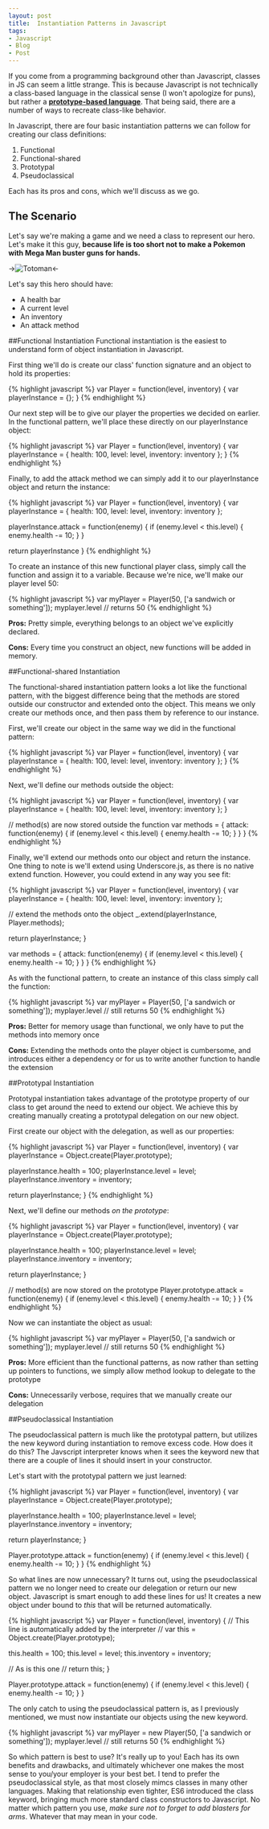 ```yaml
---
layout: post
title:  Instantiation Patterns in Javascript
tags:
- Javascript
- Blog
- Post
---
```


If you come from a programming background other than Javascript, classes in JS can seem a little strange. This is because Javascript is not technically a class-based language in the classical sense (I won't apologize for puns), but rather a **[prototype-based language](https://en.wikipedia.org/wiki/Prototype-based_programming)**. That being said, there are a number of ways to recreate class-like behavior.
<div class="divider"></div>
In Javascript, there are four basic instantiation patterns we can follow for creating our class definitions:

1. Functional
2. Functional-shared
3. Prototypal
4. Pseudoclassical

<div class="divider"></div>
Each has its pros and cons, which we'll discuss as we go.

## The Scenario

Let's say we're making a game and we need a class to represent our hero. Let's make it this guy, **because life is too short not to make a Pokemon with Mega Man buster guns for hands.**

->![Totoman](/sustain/assets/images/totoman.png)<-

Let's say this hero should have:

* A health bar
* A current level
* An inventory
* An attack method

##Functional Instantiation
Functional instantiation is the easiest to understand form of object instantiation in Javascript.

First thing we'll do is create our class' function signature and an object to hold its properties:

{% highlight javascript %}
var Player = function(level, inventory) {
  var playerInstance = {};
}
{% endhighlight %}

Our next step will be to give our player the properties we decided on earlier. In the functional pattern, we'll place these directly on our playerInstance object:

{% highlight javascript %}
var Player = function(level, inventory) {
  var playerInstance = {
    health: 100,
    level: level,
    inventory: inventory
  };
}
{% endhighlight %}

Finally, to add the attack method we can simply add it to our playerInstance object and return the instance:

{% highlight javascript %}
var Player = function(level, inventory) {
  var playerInstance = {
    health: 100,
    level: level,
    inventory: inventory
  };

  playerInstance.attack = function(enemy) {
    if (enemy.level < this.level) {
      enemy.health -= 10;
    }
  }

  return playerInstance
}
{% endhighlight %}

To create an instance of this new functional player class, simply call the function and assign it to a variable. Because we're nice, we'll make our player level 50:

{% highlight javascript %}
var myPlayer = Player(50, ['a sandwich or something']);
myplayer.level // returns 50
{% endhighlight %}

**Pros:** Pretty simple, everything belongs to an object we've explicitly declared.

**Cons:** Every time you construct an object, new functions will be added in memory.

##Functional-shared Instantiation

The functional-shared instantiation pattern looks a lot like the functional pattern, with the biggest difference being that the methods are stored outside our constructor and extended onto the object. This means we only create our methods once, and then pass them by reference to our instance.

First, we'll create our object in the same way we did in the functional pattern:

{% highlight javascript %}
var Player = function(level, inventory) {
  var playerInstance = {
    health: 100,
    level: level,
    inventory: inventory
  };
}
{% endhighlight %}

Next, we'll define our methods outside the object:

{% highlight javascript %}
var Player = function(level, inventory) {
  var playerInstance = {
    health: 100,
    level: level,
    inventory: inventory
  };
}

// method(s) are now stored outside the function
var methods = {
  attack: function(enemy) {
    if (enemy.level < this.level) {
      enemy.health -= 10;
    }
  }
}
{% endhighlight %}

Finally, we'll extend our methods onto our object and return the instance. One thing to note is we'll extend using Underscore.js, as there is no native extend function. However, you could extend in any way you see fit:

{% highlight javascript %}
var Player = function(level, inventory) {
  var playerInstance = {
    health: 100,
    level: level,
    inventory: inventory
  };

  // extend the methods onto the object
  _.extend(playerInstance, Player.methods);

  return playerInstance;
}

var methods = {
  attack: function(enemy) {
    if (enemy.level < this.level) {
      enemy.health -= 10;
    }
  }
}
{% endhighlight %}

As with the functional pattern, to create an instance of this class simply call the function:

{% highlight javascript %}
var myPlayer = Player(50, ['a sandwich or something']);
myplayer.level // still returns 50
{% endhighlight %}

**Pros:** Better for memory usage than functional, we only have to put the methods into memory once

**Cons:** Extending the methods onto the player object is cumbersome, and introduces either a dependency or for us to write another function to handle the extension

##Prototypal Instantiation

Prototypal instantiation takes advantage of the prototype property of our class to get around the need to extend our object. We achieve this by creating manually creating a prototypal delegation on our new object.

First create our object with the delegation, as well as our properties:

{% highlight javascript %}
var Player = function(level, inventory) {
  var playerInstance = Object.create(Player.prototype);

  playerInstance.health = 100;
  playerInstance.level = level;
  playerInstance.inventory = inventory;

  return playerInstance;
}
{% endhighlight %}

Next, we'll define our methods _on the prototype_:

{% highlight javascript %}
var Player = function(level, inventory) {
  var playerInstance = Object.create(Player.prototype);

  playerInstance.health = 100;
  playerInstance.level = level;
  playerInstance.inventory = inventory;

  return playerInstance;
}

// method(s) are now stored on the prototype
Player.prototype.attack = function(enemy) {
  if (enemy.level < this.level) {
    enemy.health -= 10;
  }
}
{% endhighlight %}

Now we can instantiate the object as usual:

{% highlight javascript %}
var myPlayer = Player(50, ['a sandwich or something']);
myplayer.level // still returns 50
{% endhighlight %}

**Pros:** More efficient than the functional patterns, as now rather than setting up pointers to functions, we simply allow method lookup to delegate to the prototype

**Cons:** Unnecessarily verbose, requires that we manually create our delegation

##Pseudoclassical Instantiation

The pseudoclassical pattern is much like the prototypal pattern, but utilizes the new keyword during instantiation to remove excess code. How does it do this? The Javscript interpreter knows when it sees the keyword new that there are a couple of lines it should insert in your constructor.

Let's start with the prototypal pattern we just learned:

{% highlight javascript %}
var Player = function(level, inventory) {
  var playerInstance = Object.create(Player.prototype);

  playerInstance.health = 100;
  playerInstance.level = level;
  playerInstance.inventory = inventory;

  return playerInstance;
}

Player.prototype.attack = function(enemy) {
  if (enemy.level < this.level) {
    enemy.health -= 10;
  }
}
{% endhighlight %}

So what lines are now unnecessary? It turns out, using the pseudoclassical pattern we no longer need to create our delegation or return our new object. Javascript is smart enough to add these lines for us! It creates a new object under bound to _this_ that will be returned automatically.

{% highlight javascript %}
var Player = function(level, inventory) {
  // This line is automatically added by the interpreter
  // var this = Object.create(Player.prototype);

  this.health = 100;
  this.level = level;
  this.inventory = inventory;

  // As is this one
  // return this;
}

Player.prototype.attack = function(enemy) {
  if (enemy.level < this.level) {
    enemy.health -= 10;
  }
}

The only catch to using the pseudoclassical pattern is, as I previously mentioned, we must now instantiate our objects using the new keyword.

{% highlight javascript %}
var myPlayer = new Player(50, ['a sandwich or something']);
myplayer.level // still returns 50
{% endhighlight %}

<div class="divider"></div>

So which pattern is best to use? It's really up to you! Each has its own benefits and drawbacks, and ultimately whichever one makes the most sense to you/your employer is your best bet. I tend to prefer the pseudoclassical style, as that most closely mimcs classes in many other languages. Making that relationship even tighter, ES6 introduced the class keyword, bringing much more standard class constructors to Javascript. No matter which pattern you use, *make sure not to forget to add blasters for arms*. Whatever that may mean in your code.